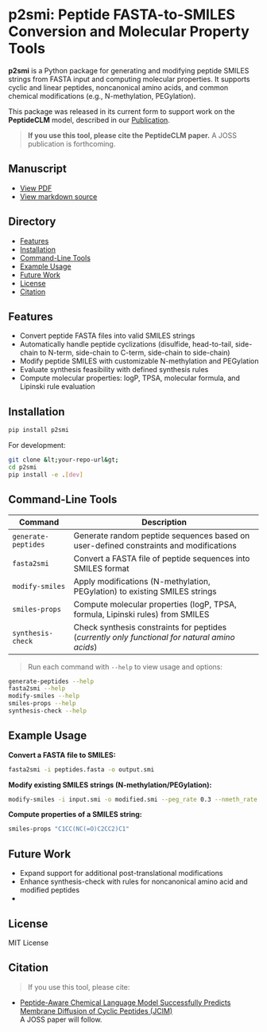 # p2smi: Peptide FASTA-to-SMILES Conversion and Molecular Property Tools

**p2smi** is a Python package for generating and modifying peptide SMILES strings from FASTA input and computing molecular properties. It supports cyclic and linear peptides, noncanonical amino acids, and common chemical modifications (e.g., N-methylation, PEGylation).

This package was released in its current form to support work on the **PeptideCLM** model, described in our [Publication](https://pubs.acs.org/doi/10.1021/acs.jcim.4c01441).

> **If you use this tool, please cite the PeptideCLM paper.** A JOSS publication is forthcoming.

## Manuscript
- [View PDF](manuscript/paper.pdf)
- [View markdown source](manuscript/paper.md)

## Directory

- [Features](#features)  
- [Installation](#installation)  
- [Command-Line Tools](#command-line-tools)  
- [Example Usage](#example-usage)  
- [Future Work](#future-work)  
- [License](#license)  
- [Citation](#citation)  

## Features
- Convert peptide FASTA files into valid SMILES strings
- Automatically handle peptide cyclizations (disulfide, head-to-tail, side-chain to N-term, side-chain to C-term, side-chain to side-chain)
- Modify peptide SMILES with customizable N-methylation and PEGylation
- Evaluate synthesis feasibility with defined synthesis rules
- Compute molecular properties: logP, TPSA, molecular formula, and Lipinski rule evaluation

## Installation
```bash
pip install p2smi
```
For development:
```bash
git clone &lt;your-repo-url&gt;
cd p2smi
pip install -e .[dev]
```

## Command-Line Tools

| Command               | Description                                                     |
|-----------------------|-----------------------------------------------------------------|
| `generate-peptides`  | Generate random peptide sequences based on user-defined constraints and modifications |
| `fasta2smi`          | Convert a FASTA file of peptide sequences into SMILES format    |
| `modify-smiles`      | Apply modifications (N-methylation, PEGylation) to existing SMILES strings |
| `smiles-props`       | Compute molecular properties (logP, TPSA, formula, Lipinski rules) from SMILES |
| `synthesis-check`    | Check synthesis constraints for peptides (*currently only functional for natural amino acids*) |

> Run each command with `--help` to view usage and options:
```bash
generate-peptides --help
fasta2smi --help
modify-smiles --help
smiles-props --help
synthesis-check --help
```

## Example Usage

**Convert a FASTA file to SMILES:**
```bash
fasta2smi -i peptides.fasta -o output.smi
```

**Modify existing SMILES strings (N-methylation/PEGylation):**
```bash
modify-smiles -i input.smi -o modified.smi --peg_rate 0.3 --nmeth_rate 0.2 --nmeth_residues 0.25
```

**Compute properties of a SMILES string:**
```bash
smiles-props "C1CC(NC(=O)C2CC2)C1"
```

## Future Work
- Expand support for additional post-translational modifications
- Enhance synthesis-check with rules for noncanonical amino acid and modified peptides
- 

## License
MIT License

## Citation
> If you use this tool, please cite:  
- [Peptide-Aware Chemical Language Model Successfully Predicts Membrane Diffusion of Cyclic Peptides (JCIM)](https://pubs.acs.org/doi/10.1021/acs.jcim.4c01441)  
A JOSS paper will follow.
